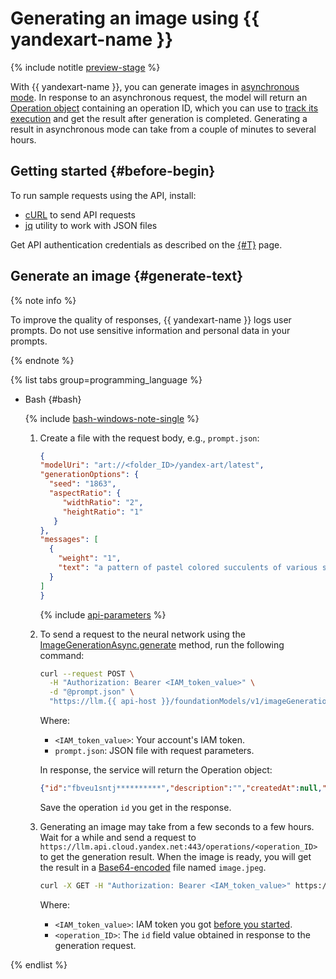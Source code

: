 # Generating an image using {{ yandexart-name }}

{% include notitle [preview-stage](../../../_includes/foundation-models/yandexgpt/preview.md) %}

With {{ yandexart-name }}, you can generate images in [asynchronous mode](../../concepts/index.md#working-mode). In response to an asynchronous request, the model will return an [Operation object](../../../api-design-guide/concepts/operation.md) containing an operation ID, which you can use to [track its execution](../../../api-design-guide/concepts/operation.md#monitoring) and get the result after generation is completed. Generating a result in asynchronous mode can take from a couple of minutes to several hours.

## Getting started {#before-begin}

To run sample requests using the API, install:

* [cURL](https://curl.haxx.se) to send API requests
* [jq](https://github.com/jqlang/jq) utility to work with JSON files

Get API authentication credentials as described on the [{#T}](../../api-ref/authentication.md) page.

## Generate an image {#generate-text}

{% note info %}

To improve the quality of responses, {{ yandexart-name }} logs user prompts. Do not use sensitive information and personal data in your prompts.

{% endnote %}

{% list tabs group=programming_language %}

- Bash {#bash}

  {% include [bash-windows-note-single](../../../_includes/translate/bash-windows-note-single.md) %}

  1. Create a file with the request body, e.g., `prompt.json`:

     ```json
     {
     "modelUri": "art://<folder_ID>/yandex-art/latest",
     "generationOptions": {
       "seed": "1863",
       "aspectRatio": {
          "widthRatio": "2",
          "heightRatio": "1"
        }
     },
     "messages": [
       {
         "weight": "1",
         "text": "a pattern of pastel colored succulents of various sorts, hd full wallpaper, sharp focus, many intricate details, picture depth, top view"
       }
     ]
     }
     ```

     {% include [api-parameters](../../../_includes/foundation-models/yandexart/api-parameters.md) %}

  1. To send a request to the neural network using the [ImageGenerationAsync.generate](../../image-generation/api-ref/ImageGenerationAsync/generate.md) method, run the following command:

     ```bash
     curl --request POST \
       -H "Authorization: Bearer <IAM_token_value>" \
       -d "@prompt.json" \
       "https://llm.{{ api-host }}/foundationModels/v1/imageGenerationAsync"
     ```

     Where:

     * `<IAM_token_value>`: Your account's IAM token.
     * `prompt.json`: JSON file with request parameters.

     In response, the service will return the Operation object:

     ```json
     {"id":"fbveu1sntj**********","description":"","createdAt":null,"createdBy":"","modifiedAt":null,"done":false,"metadata":null}
     ```

     Save the operation `id` you get in the response.

  1. Generating an image may take from a few seconds to a few hours. Wait for a while and send a request to `https://llm.api.cloud.yandex.net:443/operations/<operation_ID>` to get the generation result. When the image is ready, you will get the result in a [Base64-encoded](https://en.wikipedia.org/wiki/Base64) file named `image.jpeg`.

     ```bash
     curl -X GET -H "Authorization: Bearer <IAM_token_value>" https://llm.api.cloud.yandex.net:443/operations/<operation_ID> | jq -r '.response | .image' | base64 -d > image.jpeg
     ```

     Where:

     * `<IAM_token_value>`: IAM token you got [before you started](#before-begin).
     * `<operation_ID>`: The `id` field value obtained in response to the generation request.

{% endlist %}
